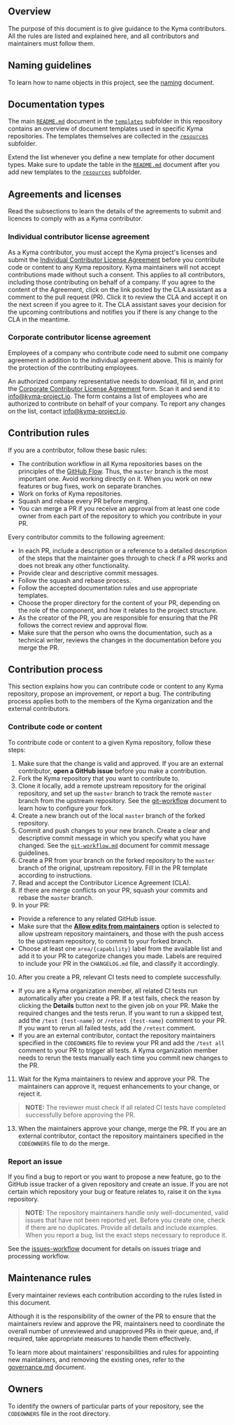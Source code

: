 ## Overview

The purpose of this document is to give guidance to the Kyma contributors. All the rules are listed and explained here, and all contributors and maintainers must follow them.

## Naming guidelines

To learn how to name objects in this project, see the [naming](/guidelines/naming.md) document.

## Documentation types

The main [`README.md`](/guidelines/templates/README.md) document in the [`templates`](/guidelines/templates/) subfolder in this repository contains an overview of document templates used in specific Kyma repositories. The templates themselves are collected in the [`resources`](/guidelines/templates/resources/) subfolder.

Extend the list whenever you define a new template for other document types. Make sure to update the table in the [`README.md`](/guidelines/templates/README.md) document after you add new templates to the [`resources`](/guidelines/templates/resources/) subfolder.

## Agreements and licenses

Read the subsections to learn the details of the agreements to submit and licences to comply with as a Kyma contributor.

### Individual contributor license agreement

As a Kyma contributor, you must accept the Kyma project's licenses and submit the
[Individual Contributor License Agreement](https://gist.github.com/CLAassistant/bd1ea8ec8aa0357414e8) before you contribute code or content to any Kyma repository. Kyma maintainers will not accept contributions made without such a consent. This applies to all contributors, including those contributing on behalf of a company. If you agree to the content of the Agreement, click on the link posted by the CLA assistant as a comment to the pull request (PR). Click it to review the CLA and accept it on the next screen if you agree to it. The CLA assistant saves your decision for the upcoming contributions and notifies you if there is any change to the CLA in the meantime.

### Corporate contributor license agreement

Employees of a company who contribute code need to submit one company agreement in addition to the individual agreement above. This is mainly for the protection of the contributing employees.

An authorized company representative needs to download, fill in, and print
the [Corporate Contributor License Agreement](https://github.com/kyma-project/community/blob/master/docs/cla/SAP%20Corporate%20Contributor%20License%20Agreement%20(5-26-15).pdf) form. Scan it and send it to [info@kyma-project.io](mailto:info@kyma-project.io). The form contains a list of employees who are authorized to contribute on behalf of your company. To report any changes on the list, contact [info@kyma-project.io](mailto:info@kyma-project.io).

## Contribution rules

If you are a contributor, follow these basic rules:

* The contribution workflow in all Kyma repositories bases on the principles of the [GitHub Flow](https://guides.github.com/introduction/flow/). Thus, the `master` branch is the most important one. Avoid working directly on it. When you work on new features or bug fixes, work on separate branches.
* Work on forks of Kyma repositories.
* Squash and rebase every PR before merging.
* You can merge a PR if you receive an approval from at least one code owner from each part of the repository to which you contribute in your PR.

Every contributor commits to the following agreement:

* In each PR, include a description or a reference to a detailed description of the steps that the maintainer goes through to check if a PR works and does not break any other functionality.
* Provide clear and descriptive commit messages.
* Follow the squash and rebase process.
* Follow the accepted documentation rules and use appropriate templates.
* Choose the proper directory for the content of your PR, depending on the role of the component, and how it relates to the project structure.
* As the creator of the PR, you are responsible for ensuring that the PR follows the correct review and approval flow.
* Make sure that the person who owns the documentation, such as a technical writer, reviews the changes in the documentation before you merge the PR.

## Contribution process

This section explains how you can contribute code or content to any Kyma repository, propose an improvement, or report a bug. The contributing process applies both to the members of the Kyma organization and the external contributors.

### Contribute code or content

To contribute code or content to a given Kyma repository, follow these steps:

1. Make sure that the change is valid and approved. If you are an external contributor, **open a GitHub issue** before you make a contribution.
2. Fork the Kyma repository that you want to contribute to.
3. Clone it locally, add a remote upstream repository for the original repository, and set up the `master` branch to track the remote `master` branch from the upstream repository. See the [git-workflow](git-workflow.md) document to learn how to configure your fork.
4. Create a new branch out of the local `master` branch of the forked repository.
5. Commit and push changes to your new branch. Create a clear and descriptive commit message in which you specify what you have changed. See the [`git-workflow.md`](./git-workflow.md) document for commit message guidelines.
6. Create a PR from your branch on the forked repository to the `master` branch of the original, upstream repository. Fill in the PR template according to instructions.
7. Read and accept the Contributor Licence Agreement (CLA).
8. If there are merge conflicts on your PR, squash your commits and rebase the `master` branch.
9. In your PR:
- Provide a reference to any related GitHub issue.
- Make sure that the [**Allow edits from maintainers**](https://help.github.com/articles/allowing-changes-to-a-pull-request-branch-created-from-a-fork/) option is selected to allow upstream repository maintainers, and those with the push access to the upstream repository, to commit to your forked branch.
- Choose at least one `area/{capability}` label from the available list and add it to your PR to categorize changes you made. Labels are required to include your PR in the `CHANGELOG.md` file, and classify it accordingly.
10. After you create a PR, relevant CI tests need to complete successfully.
- If you are a Kyma organization member, all related CI tests run automatically after you create a PR. If a test fails, check the reason by clicking the **Details** button next to the given job on your PR. Make the required changes and the tests rerun. If you want to run a skipped test, add the `/test {test-name}` or `/retest {test-name}` comment to your PR. If you want to rerun all failed tests, add the `/retest` comment.
- If you are an external contributor, contact the repository maintainers specified in the `CODEOWNERS` file to review your PR and add the `/test all` comment to your PR to trigger all tests. A Kyma organization member needs to rerun the tests manually each time you commit new changes to the PR. 

11. Wait for the Kyma maintainers to review and approve your PR. The maintainers can approve it, request enhancements to your change, or reject it.

> **NOTE:** The reviewer must check if all related CI tests have completed successfully before approving the PR.

13. When the maintainers approve your change, merge the PR. If you are an external contributor, contact the repository maintainers specified in the `CODEOWNERS` file to do the merge.

### Report an issue

If you find a bug to report or you want to propose a new feature, go to the GitHub issue tracker of a given repository and create an issue. If you are not certain which repository your bug or feature relates to, raise it on the `kyma` repository.

> **NOTE:** The repository maintainers handle only well-documented, valid issues that have not been reported yet. Before you create one, check if there are no duplicates. Provide all details and include examples. When you report a bug, list the exact steps necessary to reproduce it.

See the [issues-workflow](issues-workflow.md) document for details on issues triage and processing workflow.

## Maintenance rules

Every maintainer reviews each contribution according to the rules listed in this document.

Although it is the responsibility of the owner of the PR to ensure that the maintainers review and approve the PR, maintainers need to coordinate the overall number of unreviewed and unapproved PRs in their queue, and, if required, take appropriate measures to handle them effectively.

To learn more about maintainers' responsibilities and rules for appointing new maintainers, and removing the existing ones, refer to the [governance.md](governance.md) document.

## Owners

To identify the owners of particular parts of your repository, see the `CODEOWNERS` file in the root directory.

